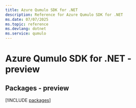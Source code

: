 ```yaml
---
title: Azure Qumulo SDK for .NET
description: Reference for Azure Qumulo SDK for .NET
ms.date: 07/07/2025
ms.topic: reference
ms.devlang: dotnet
ms.service: qumulo
---
```

# Azure Qumulo SDK for .NET - preview
## Packages - preview
[!INCLUDE [packages](qumulo-index.md)]